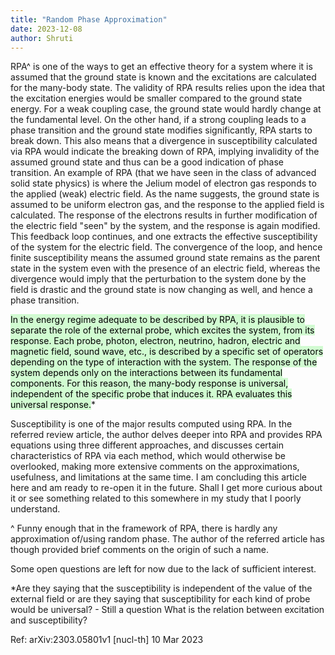 ```yaml
---
title: "Random Phase Approximation"
date: 2023-12-08
author: Shruti
---
```


RPA^ is one of the ways to get an effective theory for a system where it is assumed that the ground state is known and the excitations are calculated for the many-body state. The validity of RPA results relies upon the idea that the excitation energies would be smaller compared to the ground state energy. For a weak coupling case, the ground state would hardly change at the fundamental level. On the other hand, if a strong coupling leads to a phase transition and the ground state modifies significantly, RPA starts to break down. This also means that a divergence in susceptibility calculated via RPA would indicate the breaking down of RPA, implying invalidity of the assumed ground state and thus can be a good indication of phase transition.
An example of RPA (that we have seen in the class of advanced solid state physics) is where the Jelium model of electron gas responds to the applied (weak) electric field. As the name suggests, the ground state is assumed to be uniform electron gas, and the response to the applied field is calculated. The response of the electrons results in further modification of the electric field "seen" by the system, and the response is again modified. This feedback loop continues, and one extracts the effective susceptibility of the system for the electric field. The convergence of the loop, and hence finite susceptibility means the assumed ground state remains as the parent state in the system even with the presence of an electric field, whereas the divergence would imply that the perturbation to the system done by the field is drastic and the ground state is now changing as well, and hence a phase transition.

<mark style="background: #BBFABBA6;">In the energy regime adequate to be described by RPA, it is plausible to separate the role of the external probe, which excites the system, from its response. Each probe, photon, electron, neutrino, hadron, electric and magnetic field, sound wave, etc., is described by a specific set of operators depending on the type of interaction with the system. The response of the system depends only on the interactions between its fundamental components. For this reason, the many-body response is universal, independent of the specific probe that induces it. RPA evaluates this universal response.</mark>*

Susceptibility is one of the major results computed using RPA. In the referred review article, the author delves deeper into RPA and provides RPA equations using three different approaches, and discusses certain characteristics of RPA via each method, which would otherwise be overlooked, making more extensive comments on the approximations, usefulness, and limitations at the same time.
I am concluding this article here and am ready to re-open it in the future. Shall I get more curious about it or see something related to this somewhere in my study that I poorly understand.

^ Funny enough that in the framework of RPA, there is hardly any approximation of/using random phase. The author of the referred article has though provided brief comments on the origin of such a name.

Some open questions are left for now due to the lack of sufficient interest.

*Are they saying that the susceptibility is independent of the value of the external field or are they saying that susceptibility for each kind of probe would be universal? - Still a question
What is the relation between excitation and susceptibility?

Ref: arXiv:2303.05801v1 [nucl-th] 10 Mar 2023
